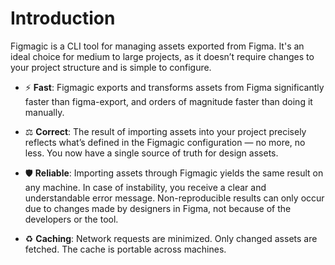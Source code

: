 # Introduction

Figmagic is a CLI tool for managing assets exported from Figma. It's an ideal choice for medium to large projects, as it doesn’t require changes to your project structure and is simple to configure.

- ⚡ **Fast**: Figmagic exports and transforms assets from Figma significantly faster than figma-export, and orders of magnitude faster than doing it manually.

- ⚖️ **Correct**: The result of importing assets into your project precisely reflects what’s defined in the Figmagic configuration — no more, no less. You now have a single source of truth for design assets.

- 🛡️ **Reliable**: Importing assets through Figmagic yields the same result on any machine. In case of instability, you receive a clear and understandable error message. Non-reproducible results can only occur due to changes made by designers in Figma, not because of the developers or the tool.

- ♻️ **Caching**: Network requests are minimized. Only changed assets are fetched. The cache is portable across machines.
